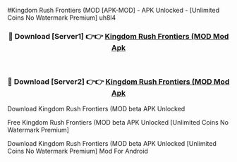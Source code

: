 #Kingdom Rush Frontiers (MOD [APK-MOD] - APK Unlocked - [Unlimited Coins No Watermark Premium] uh8l4



<div align="center">

<h3>🔴 Download [Server1] 👉👉 <a href="https://momento.my/?title=Kingdom_Rush_Frontiers_(MOD">Kingdom Rush Frontiers (MOD Mod Apk</a></h3><br>

<h3>🔴 Download [Server2] 👉👉 <a href="https://momento.my/?title=Kingdom_Rush_Frontiers_(MOD">Kingdom Rush Frontiers (MOD Mod Apk</a></h3>
</div>



Download Kingdom Rush Frontiers (MOD beta APK Unlocked

Free Kingdom Rush Frontiers (MOD beta APK Unlocked [Unlimited Coins No Watermark Premium]

Download Kingdom Rush Frontiers (MOD beta APK Unlocked [Unlimited Coins No Watermark Premium] Mod For Android
